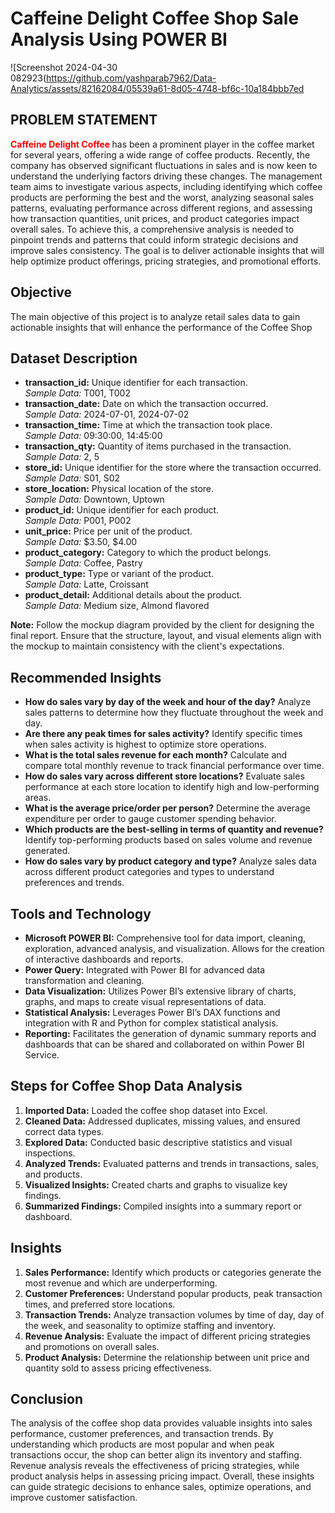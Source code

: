 


<h1>Caffeine Delight Coffee Shop Sale Analysis Using POWER BI</h1>


![Screenshot 2024-04-30 082923(https://github.com/yashparab7962/Data-Analytics/assets/82162084/05539a61-8d05-4748-bf6c-10a184bbb7ed


<b><h2>PROBLEM STATEMENT</h2></b>

<p> <span style="color:red!important;font-weight:700;">Caffeine Delight Coffee </span> has been a prominent player in the coffee market for several years, offering a wide range of coffee products. Recently, the company has observed significant fluctuations in sales and is now keen to understand the underlying factors driving these changes. The management team aims to investigate various aspects, including identifying which coffee products are performing the best and the worst, analyzing seasonal sales patterns, evaluating performance across different regions, and assessing how transaction quantities, unit prices, and product categories impact overall sales. To achieve this, a comprehensive analysis is needed to pinpoint trends and patterns that could inform strategic decisions and improve sales consistency. The goal is to deliver actionable insights that will help optimize product offerings, pricing strategies, and promotional efforts.</p>

<b><h2>Objective</h2></b>
The main objective of this project is to analyze retail sales data to gain actionable insights that will enhance the performance of the Coffee Shop


<h2>Dataset Description</h2>
<ul>
    <li><b>transaction_id:</b> Unique identifier for each transaction. <br> <i>Sample Data:</i> T001, T002</li>
    <li><b>transaction_date:</b> Date on which the transaction occurred. <br> <i>Sample Data:</i> 2024-07-01, 2024-07-02</li>
    <li><b>transaction_time:</b> Time at which the transaction took place. <br> <i>Sample Data:</i> 09:30:00, 14:45:00</li>
    <li><b>transaction_qty:</b> Quantity of items purchased in the transaction. <br> <i>Sample Data:</i> 2, 5</li>
    <li><b>store_id:</b> Unique identifier for the store where the transaction occurred. <br> <i>Sample Data:</i> S01, S02</li>
    <li><b>store_location:</b> Physical location of the store. <br> <i>Sample Data:</i> Downtown, Uptown</li>
    <li><b>product_id:</b> Unique identifier for each product. <br> <i>Sample Data:</i> P001, P002</li>
    <li><b>unit_price:</b> Price per unit of the product. <br> <i>Sample Data:</i> $3.50, $4.00</li>
    <li><b>product_category:</b> Category to which the product belongs. <br> <i>Sample Data:</i> Coffee, Pastry</li>
    <li><b>product_type:</b> Type or variant of the product. <br> <i>Sample Data:</i> Latte, Croissant</li>
    <li><b>product_detail:</b> Additional details about the product. <br> <i>Sample Data:</i> Medium size, Almond flavored</li>
</ul>

<p><b>Note:</b> Follow the mockup diagram provided by the client for designing the final report. Ensure that the structure, layout, and visual elements align with the mockup to maintain consistency with the client's expectations.</p>


<h2>Recommended Insights</h2>
<ul>
    <li><b>How do sales vary by day of the week and hour of the day?</b> Analyze sales patterns to determine how they fluctuate throughout the week and day.</li>
    <li><b>Are there any peak times for sales activity?</b> Identify specific times when sales activity is highest to optimize store operations.</li>
    <li><b>What is the total sales revenue for each month?</b> Calculate and compare total monthly revenue to track financial performance over time.</li>
    <li><b>How do sales vary across different store locations?</b> Evaluate sales performance at each store location to identify high and low-performing areas.</li>
    <li><b>What is the average price/order per person?</b> Determine the average expenditure per order to gauge customer spending behavior.</li>
    <li><b>Which products are the best-selling in terms of quantity and revenue?</b> Identify top-performing products based on sales volume and revenue generated.</li>
    <li><b>How do sales vary by product category and type?</b> Analyze sales data across different product categories and types to understand preferences and trends.</li>
</ul>





<h2>Tools and Technology</h2>
<ul>
    <li><b>Microsoft POWER BI:</b> Comprehensive tool for data import, cleaning, exploration, advanced analysis, and visualization. Allows for the creation of interactive dashboards and reports.</li>
    <li><b>Power Query:</b> Integrated with Power BI for advanced data transformation and cleaning.</li>
    <li><b>Data Visualization:</b> Utilizes Power BI’s extensive library of charts, graphs, and maps to create visual representations of data.</li>
    <li><b>Statistical Analysis:</b> Leverages Power BI’s DAX functions and integration with R and Python for complex statistical analysis.</li>
    <li><b>Reporting:</b> Facilitates the generation of dynamic summary reports and dashboards that can be shared and collaborated on within Power BI Service.</li>
</ul>





<h2>Steps for Coffee Shop Data Analysis</h2>
<ol>
    <li><b>Imported Data:</b> Loaded the coffee shop dataset into Excel.</li>
    <li><b>Cleaned Data:</b> Addressed duplicates, missing values, and ensured correct data types.</li>
    <li><b>Explored Data:</b> Conducted basic descriptive statistics and visual inspections.</li>
    <li><b>Analyzed Trends:</b> Evaluated patterns and trends in transactions, sales, and products.</li>
    <li><b>Visualized Insights:</b> Created charts and graphs to visualize key findings.</li>
    <li><b>Summarized Findings:</b> Compiled insights into a summary report or dashboard.</li>
</ol>

<h2>Insights</h2>
<ol>
    <li><b>Sales Performance:</b> Identify which products or categories generate the most revenue and which are underperforming.</li>
    <li><b>Customer Preferences:</b> Understand popular products, peak transaction times, and preferred store locations.</li>
    <li><b>Transaction Trends:</b> Analyze transaction volumes by time of day, day of the week, and seasonality to optimize staffing and inventory.</li>
    <li><b>Revenue Analysis:</b> Evaluate the impact of different pricing strategies and promotions on overall sales.</li>
    <li><b>Product Analysis:</b> Determine the relationship between unit price and quantity sold to assess pricing effectiveness.</li>
</ol>


<h2>Conclusion</h2>
<p>The analysis of the coffee shop data provides valuable insights into sales performance, customer preferences, and transaction trends. By understanding which products are most popular and when peak transactions occur, the shop can better align its inventory and staffing. Revenue analysis reveals the effectiveness of pricing strategies, while product analysis helps in assessing pricing impact. Overall, these insights can guide strategic decisions to enhance sales, optimize operations, and improve customer satisfaction.</p>
